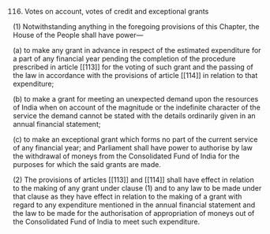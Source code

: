 116. Votes on account, votes of credit and exceptional grants

(1) Notwithstanding anything in the foregoing provisions of this Chapter, the House of the People shall have power—

(a) to make any grant in advance in respect of the estimated expenditure for a part of any financial year pending the completion of the procedure prescribed in article [[113]]  for the voting of such grant and the passing of the law in accordance with the provisions of article [[114]]  in relation to that expenditure;

(b) to make a grant for meeting an unexpected demand upon the resources of India when on account of the magnitude or the indefinite character of the service the demand cannot be stated with the details ordinarily given in an annual financial statement;

(c) to make an exceptional grant which forms no part of the current service of any financial year; and Parliament shall have power to authorise by law the withdrawal of moneys from the Consolidated Fund of India for the purposes for which the said grants are made.

(2) The provisions of articles [[113]] and [[114]]  shall have effect in relation to the making of any grant under clause (1) and to any law to be made under that clause as they have effect in relation to the making of a grant with regard to any expenditure mentioned in the annual financial statement and the law to be made for the authorisation of appropriation of moneys out of the Consolidated Fund of India to meet such expenditure.

